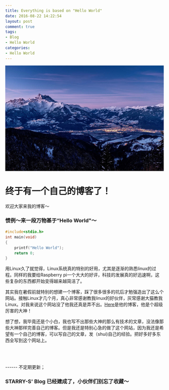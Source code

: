 ```yaml
---
title: Everything is based on "Hello World"
date: 2016-08-22 14:22:54
layout: post
comment: true
tags:
- Blog
- Hello World
categories:
- Hello World
---
```

![](images/image.jpg)

<!--more-->


# 终于有一个自己的博客了！

欢迎大家来我的博客～


### 惯例～来一段万物基于“Hello World"～
``` c
#include<stdio.h>
int main(void)
{
    printf("Hello World");
    return 0;
}

```

用Linux久了就觉得，Linux系统真的特别的好用，尤其是逐渐的熟悉linux的过程。同样的我要给Raspberry pi一个大大的好评，科技的发展真的好迅速啊，这些复杂的东西都开始变得越来越简洁了。

其实我在暑假前就特别的想建一个博客，踩了很多很多的坑后才勉强造出了这么个网站。接触Linux才几个月，真心非常感谢教我linux的好伙伴，灰常感谢大猫教我Linux。对我来说这个网站没了他我还真是弄不出。[Here](http://alynx.xyz)是他的博客，他是个超级厉害的大神！

想了想，我毕竟还是个小白，我也写不出那些大神的那么有技术的文章，没法像那些大神那样完善自己的博客。但是我还是特别心急的做了这个网站，因为我还是希望有一个自己的博客，可以写自己的文章，发（shui)自己的经验。把好多好多东西全写到这个网站上。
<br/>

<br/>
<br/>
<br/>
------     不定期更新；

### STARRY-S' Blog 已经建成了，小伙伴们别忘了收藏～

<br/>

<br/>

